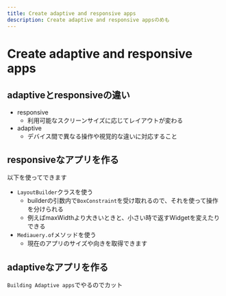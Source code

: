 ```yaml
---
title: Create adaptive and responsive apps
description: Create adaptive and responsive appsのめも
---
```

# Create adaptive and responsive apps
## adaptiveとresponsiveの違い
- responsive
  - 利用可能なスクリーンサイズに応じてレイアウトが変わる
- adaptive
  - デバイス間で異なる操作や視覚的な違いに対応すること

## responsiveなアプリを作る
以下を使ってできます
- `LayoutBuilder`クラスを使う
  - builderの引数内で`BoxConstraint`を受け取れるので、それを使って操作を分けられる
  - 例えばmaxWidthより大きいときと、小さい時で返すWidgetを変えたりできる
- `Mediauery.of`メソッドを使う
  - 現在のアプリのサイズや向きを取得できます

## adaptiveなアプリを作る
`Building Adaptive apps`でやるのでカット
